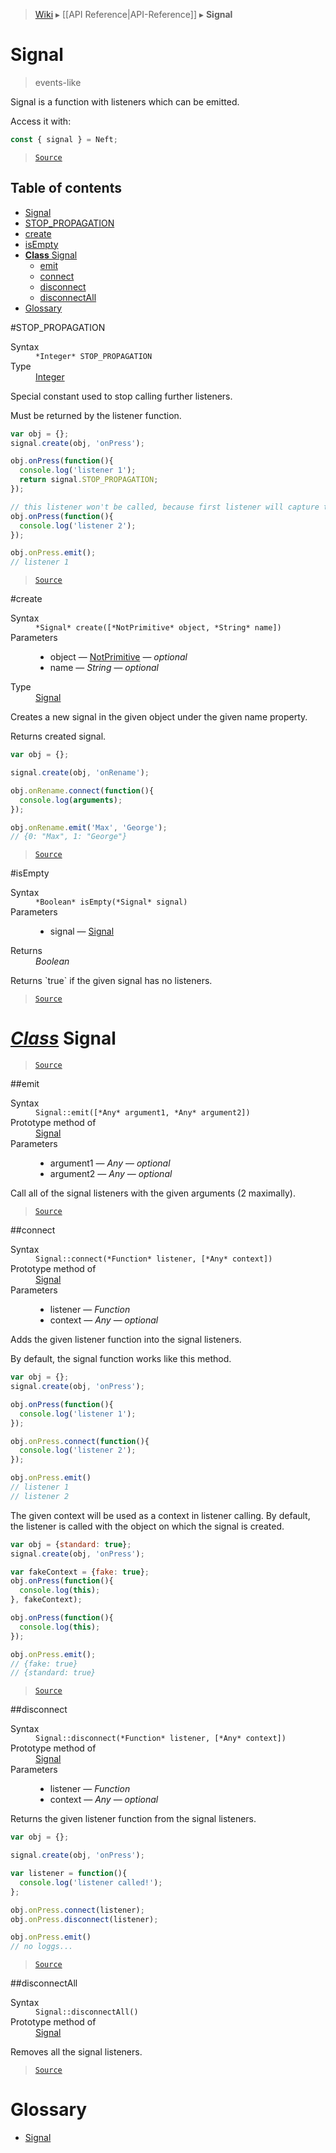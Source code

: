 > [Wiki](Home) ▸ [[API Reference|API-Reference]] ▸ **Signal**

# Signal

> events-like

Signal is a function with listeners which can be emitted.

Access it with:
```javascript
const { signal } = Neft;
```

> [`Source`](/Neft-io/neft/blob/e79ebc2b61607e795a53c22d1577605addf00689/src/signal/index.litcoffee#signal)

## Table of contents
* [Signal](#signal)
* [STOP_PROPAGATION](#stoppropagation)
* [create](#create)
* [isEmpty](#isempty)
* [**Class** Signal](#class-signal)
  * [emit](#emit)
  * [connect](#connect)
  * [disconnect](#disconnect)
  * [disconnectAll](#disconnectall)
* [Glossary](#glossary)

#STOP_PROPAGATION
<dl><dt>Syntax</dt><dd><code>&#x2A;Integer&#x2A; STOP_PROPAGATION</code></dd><dt>Type</dt><dd><a href="/Neft-io/neft/wiki/Utils-API#isinteger">Integer</a></dd></dl>
Special constant used to stop calling further listeners.

Must be returned by the listener function.

```javascript
var obj = {};
signal.create(obj, 'onPress');

obj.onPress(function(){
  console.log('listener 1');
  return signal.STOP_PROPAGATION;
});

// this listener won't be called, because first listener will capture this signal
obj.onPress(function(){
  console.log('listener 2');
});

obj.onPress.emit();
// listener 1
```

> [`Source`](/Neft-io/neft/blob/e79ebc2b61607e795a53c22d1577605addf00689/src/signal/index.litcoffee#stoppropagation)

#create
<dl><dt>Syntax</dt><dd><code>&#x2A;Signal&#x2A; create([&#x2A;NotPrimitive&#x2A; object, &#x2A;String&#x2A; name])</code></dd><dt>Parameters</dt><dd><ul><li>object — <a href="/Neft-io/neft/wiki/Utils-API#isprimitive">NotPrimitive</a> — <i>optional</i></li><li>name — <i>String</i> — <i>optional</i></li></ul></dd><dt>Type</dt><dd><a href="/Neft-io/neft/wiki/Signal-API#class-signal">Signal</a></dd></dl>
Creates a new signal in the given object under the given name property.

Returns created signal.

```javascript
var obj = {};

signal.create(obj, 'onRename');

obj.onRename.connect(function(){
  console.log(arguments);
});

obj.onRename.emit('Max', 'George');
// {0: "Max", 1: "George"}
```

> [`Source`](/Neft-io/neft/blob/e79ebc2b61607e795a53c22d1577605addf00689/src/signal/index.litcoffee#create)

#isEmpty
<dl><dt>Syntax</dt><dd><code>&#x2A;Boolean&#x2A; isEmpty(&#x2A;Signal&#x2A; signal)</code></dd><dt>Parameters</dt><dd><ul><li>signal — <a href="/Neft-io/neft/wiki/Signal-API#class-signal">Signal</a></li></ul></dd><dt>Returns</dt><dd><i>Boolean</i></dd></dl>
Returns `true` if the given signal has no listeners.

> [`Source`](/Neft-io/neft/blob/e79ebc2b61607e795a53c22d1577605addf00689/src/signal/index.litcoffee#isempty)

# *[Class](/Neft-io/neft/wiki/Renderer-Class-API#class-class)* Signal

> [`Source`](/Neft-io/neft/blob/e79ebc2b61607e795a53c22d1577605addf00689/src/signal/index.litcoffee#class-signal)

##emit
<dl><dt>Syntax</dt><dd><code>Signal::emit([&#x2A;Any&#x2A; argument1, &#x2A;Any&#x2A; argument2])</code></dd><dt>Prototype method of</dt><dd><a href="/Neft-io/neft/wiki/Signal-API#class-signal">Signal</a></dd><dt>Parameters</dt><dd><ul><li>argument1 — <i>Any</i> — <i>optional</i></li><li>argument2 — <i>Any</i> — <i>optional</i></li></ul></dd></dl>
Call all of the signal listeners with the given arguments (2 maximally).

> [`Source`](/Neft-io/neft/blob/e79ebc2b61607e795a53c22d1577605addf00689/src/signal/index.litcoffee#emit)

##connect
<dl><dt>Syntax</dt><dd><code>Signal::connect(&#x2A;Function&#x2A; listener, [&#x2A;Any&#x2A; context])</code></dd><dt>Prototype method of</dt><dd><a href="/Neft-io/neft/wiki/Signal-API#class-signal">Signal</a></dd><dt>Parameters</dt><dd><ul><li>listener — <i>Function</i></li><li>context — <i>Any</i> — <i>optional</i></li></ul></dd></dl>
Adds the given listener function into the signal listeners.

By default, the signal function works like this method.

```javascript
var obj = {};
signal.create(obj, 'onPress');

obj.onPress(function(){
  console.log('listener 1');
});

obj.onPress.connect(function(){
  console.log('listener 2');
});

obj.onPress.emit()
// listener 1
// listener 2
```

The given context will be used as a context in listener calling.
By default, the listener is called with the object on which the signal is created.

```javascript
var obj = {standard: true};
signal.create(obj, 'onPress');

var fakeContext = {fake: true};
obj.onPress(function(){
  console.log(this);
}, fakeContext);

obj.onPress(function(){
  console.log(this);
});

obj.onPress.emit();
// {fake: true}
// {standard: true}
```

> [`Source`](/Neft-io/neft/blob/e79ebc2b61607e795a53c22d1577605addf00689/src/signal/index.litcoffee#connect)

##disconnect
<dl><dt>Syntax</dt><dd><code>Signal::disconnect(&#x2A;Function&#x2A; listener, [&#x2A;Any&#x2A; context])</code></dd><dt>Prototype method of</dt><dd><a href="/Neft-io/neft/wiki/Signal-API#class-signal">Signal</a></dd><dt>Parameters</dt><dd><ul><li>listener — <i>Function</i></li><li>context — <i>Any</i> — <i>optional</i></li></ul></dd></dl>
Returns the given listener function from the signal listeners.

```javascript
var obj = {};

signal.create(obj, 'onPress');

var listener = function(){
  console.log('listener called!');
};

obj.onPress.connect(listener);
obj.onPress.disconnect(listener);

obj.onPress.emit()
// no loggs...
```

> [`Source`](/Neft-io/neft/blob/e79ebc2b61607e795a53c22d1577605addf00689/src/signal/index.litcoffee#disconnect)

##disconnectAll
<dl><dt>Syntax</dt><dd><code>Signal::disconnectAll()</code></dd><dt>Prototype method of</dt><dd><a href="/Neft-io/neft/wiki/Signal-API#class-signal">Signal</a></dd></dl>
Removes all the signal listeners.

> [`Source`](/Neft-io/neft/blob/e79ebc2b61607e795a53c22d1577605addf00689/src/signal/index.litcoffee#disconnectall)

# Glossary

- [Signal](#class-signal)

